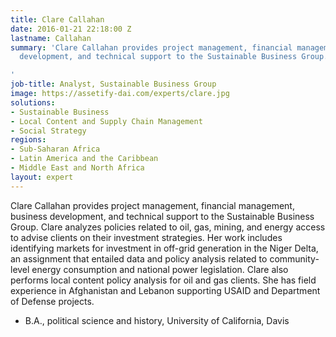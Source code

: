 ```yaml
---
title: Clare Callahan
date: 2016-01-21 22:18:00 Z
lastname: Callahan
summary: 'Clare Callahan provides project management, financial management, business
  development, and technical support to the Sustainable Business Group.

'
job-title: Analyst, Sustainable Business Group
image: https://assetify-dai.com/experts/clare.jpg
solutions:
- Sustainable Business
- Local Content and Supply Chain Management
- Social Strategy
regions:
- Sub-Saharan Africa
- Latin America and the Caribbean
- Middle East and North Africa
layout: expert
---
```


Clare Callahan provides project management, financial management, business development, and technical support to the Sustainable Business Group. Clare analyzes policies related to oil, gas, mining, and energy access to advise clients on their investment strategies. Her work includes identifying markets for investment in off-grid generation in the Niger Delta, an assignment that entailed data and policy analysis related to community-level energy consumption and national power legislation. Clare also performs local content policy analysis for oil and gas clients. She has field experience in Afghanistan and Lebanon supporting USAID and Department of Defense projects.

* B.A., political science and history, University of California, Davis
